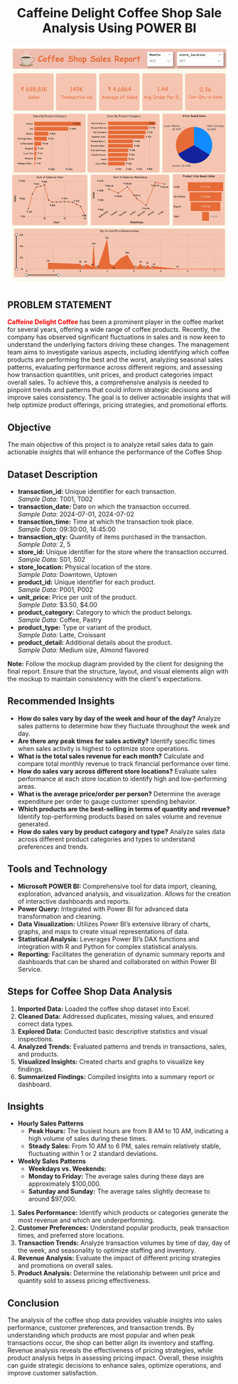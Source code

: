 
<link rel="stylesheet" type="text/css" href="style.css">


<center style="text-align:center;"><h1>Caffeine Delight Coffee Shop Sale Analysis Using POWER BI</h1></center>


![Screenshot 2024-04-30 082923](https://github.com/yashparab7962/Data-Analytics/blob/main/POWER%20BI%20/Caffeine%20Delight%20Coffee%20Shop%20Sale%20Analysis/report_page-0001.jpg)


<b><h2>PROBLEM STATEMENT</h2></b>

<p> <span style="color:red!important;font-weight:700;">Caffeine Delight Coffee </span> has been a prominent player in the coffee market for several years, offering a wide range of coffee products. Recently, the company has observed significant fluctuations in sales and is now keen to understand the underlying factors driving these changes. The management team aims to investigate various aspects, including identifying which coffee products are performing the best and the worst, analyzing seasonal sales patterns, evaluating performance across different regions, and assessing how transaction quantities, unit prices, and product categories impact overall sales. To achieve this, a comprehensive analysis is needed to pinpoint trends and patterns that could inform strategic decisions and improve sales consistency. The goal is to deliver actionable insights that will help optimize product offerings, pricing strategies, and promotional efforts.</p>

<b><h2>Objective</h2></b>
The main objective of this project is to analyze retail sales data to gain actionable insights that will enhance the performance of the Coffee Shop


<h2>Dataset Description</h2>
<ul>
    <li><b>transaction_id:</b> Unique identifier for each transaction. <br> <i>Sample Data:</i> T001, T002</li>
    <li><b>transaction_date:</b> Date on which the transaction occurred. <br> <i>Sample Data:</i> 2024-07-01, 2024-07-02</li>
    <li><b>transaction_time:</b> Time at which the transaction took place. <br> <i>Sample Data:</i> 09:30:00, 14:45:00</li>
    <li><b>transaction_qty:</b> Quantity of items purchased in the transaction. <br> <i>Sample Data:</i> 2, 5</li>
    <li><b>store_id:</b> Unique identifier for the store where the transaction occurred. <br> <i>Sample Data:</i> S01, S02</li>
    <li><b>store_location:</b> Physical location of the store. <br> <i>Sample Data:</i> Downtown, Uptown</li>
    <li><b>product_id:</b> Unique identifier for each product. <br> <i>Sample Data:</i> P001, P002</li>
    <li><b>unit_price:</b> Price per unit of the product. <br> <i>Sample Data:</i> $3.50, $4.00</li>
    <li><b>product_category:</b> Category to which the product belongs. <br> <i>Sample Data:</i> Coffee, Pastry</li>
    <li><b>product_type:</b> Type or variant of the product. <br> <i>Sample Data:</i> Latte, Croissant</li>
    <li><b>product_detail:</b> Additional details about the product. <br> <i>Sample Data:</i> Medium size, Almond flavored</li>
</ul>

<p><b>Note:</b> Follow the mockup diagram provided by the client for designing the final report. Ensure that the structure, layout, and visual elements align with the mockup to maintain consistency with the client's expectations.</p>


<h2>Recommended Insights</h2>
<ul>
    <li><b>How do sales vary by day of the week and hour of the day?</b> Analyze sales patterns to determine how they fluctuate throughout the week and day.</li>
    <li><b>Are there any peak times for sales activity?</b> Identify specific times when sales activity is highest to optimize store operations.</li>
    <li><b>What is the total sales revenue for each month?</b> Calculate and compare total monthly revenue to track financial performance over time.</li>
    <li><b>How do sales vary across different store locations?</b> Evaluate sales performance at each store location to identify high and low-performing areas.</li>
    <li><b>What is the average price/order per person?</b> Determine the average expenditure per order to gauge customer spending behavior.</li>
    <li><b>Which products are the best-selling in terms of quantity and revenue?</b> Identify top-performing products based on sales volume and revenue generated.</li>
    <li><b>How do sales vary by product category and type?</b> Analyze sales data across different product categories and types to understand preferences and trends.</li>
</ul>





<h2>Tools and Technology</h2>
<ul>
    <li><b>Microsoft POWER BI:</b> Comprehensive tool for data import, cleaning, exploration, advanced analysis, and visualization. Allows for the creation of interactive dashboards and reports.</li>
    <li><b>Power Query:</b> Integrated with Power BI for advanced data transformation and cleaning.</li>
    <li><b>Data Visualization:</b> Utilizes Power BI’s extensive library of charts, graphs, and maps to create visual representations of data.</li>
    <li><b>Statistical Analysis:</b> Leverages Power BI’s DAX functions and integration with R and Python for complex statistical analysis.</li>
    <li><b>Reporting:</b> Facilitates the generation of dynamic summary reports and dashboards that can be shared and collaborated on within Power BI Service.</li>
</ul>





<h2>Steps for Coffee Shop Data Analysis</h2>
<ol>
    <li><b>Imported Data:</b> Loaded the coffee shop dataset into Excel.</li>
    <li><b>Cleaned Data:</b> Addressed duplicates, missing values, and ensured correct data types.</li>
    <li><b>Explored Data:</b> Conducted basic descriptive statistics and visual inspections.</li>
    <li><b>Analyzed Trends:</b> Evaluated patterns and trends in transactions, sales, and products.</li>
    <li><b>Visualized Insights:</b> Created charts and graphs to visualize key findings.</li>
    <li><b>Summarized Findings:</b> Compiled insights into a summary report or dashboard.</li>
</ol>

<h2>Insights</h2>
<ul>
  <li><strong>Hourly Sales Patterns</strong>
    <ul>
      <li><strong>Peak Hours:</strong> The busiest hours are from <span class="peak-hours">8 AM to 10 AM</span>, indicating a high volume of sales during these times.</li>
      <li><strong>Steady Sales:</strong> From <span class="steady-sales">10 AM to 6 PM</span>, sales remain relatively stable, fluctuating within 1 or 2 standard deviations.</li>
    </ul>
  </li>
  <li><strong>Weekly Sales Patterns</strong>
    <ul>
      <li><strong>Weekdays vs. Weekends:</strong></li>
      <li><strong>Monday to Friday:</strong> The average sales during these days are approximately <span class="high-sales">$100,000</span>.</li>
      <li><strong>Saturday and Sunday:</strong> The average sales slightly decrease to around <span class="low-sales">$97,000</span>.</li>
    </ul>
  </li>
</ul>


<ol>
    <li><b>Sales Performance:</b> Identify which products or categories generate the most revenue and which are underperforming.</li>
    <li><b>Customer Preferences:</b> Understand popular products, peak transaction times, and preferred store locations.</li>
    <li><b>Transaction Trends:</b> Analyze transaction volumes by time of day, day of the week, and seasonality to optimize staffing and inventory.</li>
    <li><b>Revenue Analysis:</b> Evaluate the impact of different pricing strategies and promotions on overall sales.</li>
    <li><b>Product Analysis:</b> Determine the relationship between unit price and quantity sold to assess pricing effectiveness.</li>
</ol>


<h2>Conclusion</h2>
<p>The analysis of the coffee shop data provides valuable insights into sales performance, customer preferences, and transaction trends. By understanding which products are most popular and when peak transactions occur, the shop can better align its inventory and staffing. Revenue analysis reveals the effectiveness of pricing strategies, while product analysis helps in assessing pricing impact. Overall, these insights can guide strategic decisions to enhance sales, optimize operations, and improve customer satisfaction.</p>

